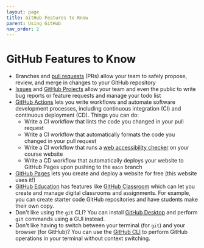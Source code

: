 ```yaml
---
layout: page
title: GitHub Features to Know
parent: Using GitHub
nav_order: 2
---
```


# GitHub Features to Know

* Branches and [pull requests](https://docs.github.com/en/pull-requests) (PRs) allow your team to safely propose, review, and merge in changes to your GitHub repository
* [Issues](https://docs.github.com/en/issues) and [GitHub Projects](https://docs.github.com/en/issues/planning-and-tracking-with-projects) allow your team and even the public to write bug reports or feature requests and manage your todo list
* [GitHub Actions](https://docs.github.com/en/actions) lets you write workflows and automate software development processes, including continuous integration (CI) and continuous deployment (CD). Things you can do:
    * Write a CI workflow that lints the code you changed in your pull request
    * Write a CI workflow that automatically formats the code you changed in your pull request
    * Write a CI workflow that runs a [web accessibility checker](https://berkeley-cdss.github.io/berkeley-class-site/docs/a11y/) on your course website
    * Write a CD workflow that automatically deploys your website to GitHub Pages upon pushing to the `main` branch
* [GitHub Pages](https://docs.github.com/en/pages) lets you create and deploy a website for free (this website uses it!)
* [GitHub Education](https://docs.github.com/en/education) has features like [GitHub Classroom](https://docs.github.com/en/education/manage-coursework-with-github-classroom/get-started-with-github-classroom/about-github-classroom) which can let you create and manage digital classrooms and assignments. For example, you can create starter code GitHub repositories and have students make their own copy.
* Don't like using the `git` CLI? You can install [GitHub Desktop](https://docs.github.com/en/desktop) and perform `git` commands using a GUI instead.
* Don't like having to switch between your terminal (for `git`) and your browser (for GitHub)? You can use the [GitHub CLI](https://docs.github.com/en/github-cli) to perform GitHub operations in your terminal without context switching.